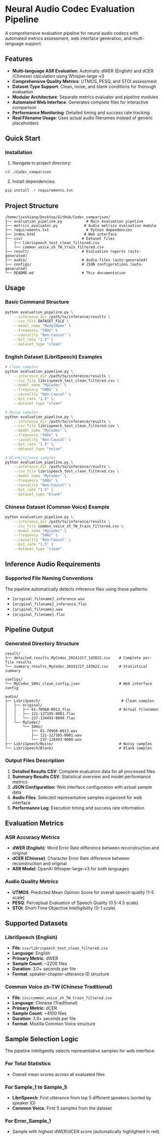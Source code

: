 # Neural Audio Codec Evaluation Pipeline

A comprehensive evaluation pipeline for neural audio codecs with automated metrics assessment, web interface generation, and multi-language support.

## Features

- **Multi-language ASR Evaluation**: Automatic dWER (English) and dCER (Chinese) calculation using Whisper-large-v3
- **Comprehensive Quality Metrics**: UTMOS, PESQ, and STOI assessment
- **Dataset Type Support**: Clean, noise, and blank conditions for thorough evaluation
- **Modular Architecture**: Separate metrics evaluator and pipeline modules
- **Automated Web Interface**: Generates complete files for interactive comparison
- **Performance Monitoring**: Detailed timing and success rate tracking
- **Real Filename Usage**: Uses actual audio filenames instead of generic placeholders

## Quick Start

### Installation

1. Navigate to project directory:
```bash
cd ./Codec_comparison
```

2. Install dependencies:
```bash
pip install -r requirements.txt
```

## Project Structure

```
/home/jieshiang/Desktop/GitHub/Codec_comparison/
├── evaluation_pipeline.py           # Main evaluation pipeline
├── metrics_evaluator.py            # Audio metrics evaluation module
├── requirements.txt                 # Python dependencies
├── index.html                      # Web interface
├── csv/                           # Dataset files
│   ├── librispeech_test_clean_filtered.csv
│   └── common_voice_zh_TW_train_filtered.csv
├── result/                        # Evaluation reports (auto-generated)
├── audio/                         # Audio files (auto-generated)
├── configs/                       # JSON configurations (auto-generated)
└── README.md                      # This documentation
```

## Usage

### Basic Command Structure

```bash
python evaluation_pipeline.py \
    --inference_dir /path/to/inference/results \
    --csv_file DATASET_FILE \
    --model_name "ModelName" \
    --frequency "50Hz" \
    --causality "Non-Causal" \
    --bit_rate "1.5" \
    --dataset_type "clean"
```

### English Dataset (LibriSpeech) Examples

```bash
# Clean samples
python evaluation_pipeline.py \
    --inference_dir /path/to/inference/results \
    --csv_file librispeech_test_clean_filtered.csv \
    --model_name "MyCodec" \
    --frequency "50Hz" \
    --causality "Non-Causal" \
    --bit_rate "1.5" \
    --dataset_type "clean"

# Noisy samples
python evaluation_pipeline.py \
    --inference_dir /path/to/inference/results \
    --csv_file librispeech_test_clean_filtered.csv \
    --model_name "MyCodec" \
    --frequency "50Hz" \
    --causality "Non-Causal" \
    --bit_rate "1.5" \
    --dataset_type "noise"

# Blank/silence samples
python evaluation_pipeline.py \
    --inference_dir /path/to/inference/results \
    --csv_file librispeech_test_clean_filtered.csv \
    --model_name "MyCodec" \
    --frequency "50Hz" \
    --causality "Non-Causal" \
    --bit_rate "1.5" \
    --dataset_type "blank"
```

### Chinese Dataset (Common Voice) Example

```bash
python evaluation_pipeline.py \
    --inference_dir /path/to/inference/results \
    --csv_file common_voice_zh_TW_train_filtered.csv \
    --model_name "MyCodec" \
    --frequency "50Hz" \
    --causality "Non-Causal" \
    --bit_rate "1.5" \
    --dataset_type "clean"
```

## Inference Audio Requirements

### Supported File Naming Conventions

The pipeline automatically detects inference files using these patterns:
- `{original_filename}_inference.wav`
- `{original_filename}_inference.flac`
- `{original_filename}.wav`
- `{original_filename}.flac`

## Pipeline Output

### Generated Directory Structure

```
result/
├── detailed_results_MyCodec_20241217_143022.csv    # Complete per-file results
└── summary_results_MyCodec_20241217_143022.csv     # Statistical summary

configs/
└── MyCodec_50Hz_clean_config.json                  # Web interface config

audio/
├── LibriSpeech/                                     # Clean samples
│   ├── original/
│   │   ├── 61-70968-0013.flac                      # Actual filenames
│   │   ├── 121-127105-0001.flac
│   │   └── 237-134493-0000.flac
│   └── MyCodec/
│       └── 50Hz/
│           ├── 61-70968-0013.wav
│           ├── 121-127105-0001.wav
│           └── 237-134493-0000.wav
├── LibriSpeech/Noise/                              # Noisy samples
└── LibriSpeech/Blank/                              # Blank samples
```

### Output Files Description

1. **Detailed Results CSV**: Complete evaluation data for all processed files
2. **Summary Results CSV**: Statistical overview and model performance metrics  
3. **JSON Configuration**: Web interface configuration with actual sample data
4. **Audio Files**: Selected representative samples organized for web interface
5. **Performance Log**: Execution timing and success rate information

## Evaluation Metrics

### ASR Accuracy Metrics
- **dWER (English)**: Word Error Rate difference between reconstruction and original
- **dCER (Chinese)**: Character Error Rate difference between reconstruction and original
- **ASR Model**: OpenAI Whisper-large-v3 for both languages

### Audio Quality Metrics
- **UTMOS**: Predicted Mean Opinion Score for overall speech quality (1-5 scale)
- **PESQ**: Perceptual Evaluation of Speech Quality (0.5-4.5 scale)
- **STOI**: Short-Time Objective Intelligibility (0-1 scale)

## Supported Datasets

### LibriSpeech (English)
- **File**: `csv/librispeech_test_clean_filtered.csv`
- **Language**: English
- **Primary Metric**: dWER
- **Sample Count**: ~2200 files
- **Duration**: 3.0+ seconds per file
- **Format**: speaker-chapter-utterance ID structure

### Common Voice zh-TW (Chinese Traditional)
- **File**: `csv/common_voice_zh_TW_train_filtered.csv`
- **Language**: Chinese (Traditional)
- **Primary Metric**: dCER  
- **Sample Count**: ~4100 files
- **Duration**: 3.0+ seconds per file
- **Format**: Mozilla Common Voice structure

## Sample Selection Logic

The pipeline intelligently selects representative samples for web interface:

### For Total Statistics
- Overall mean scores across all evaluated files

### For Sample_1 to Sample_5
- **LibriSpeech**: First utterance from top 5 different speakers (sorted by speaker ID)
- **Common Voice**: First 5 samples from the dataset

### For Error_Sample_1
- Sample with highest dWER/dCER score (automatically highlighted in red)